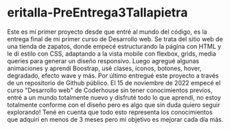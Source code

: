 # eritalla-PreEntrega3Tallapietra
Este es mi primer proyecto desde que entré al mundo del código, es la entrega final de mi primer curso de Desarrollo web. Se trata del sitio web de una tienda de zapatos, donde  empecé estructurando la  página con HTML y le di estilo con CSS, adaptando a la vista mobile con flexbox, grids, media queries para generar un diseño responsivo. Luego agregué algunas animaciones y aprendí Boostrap, usé clases, íconos, botones, hover, degradado, efecto wave y más. Por último entregué este proyecto a través de un repositorio de Github público. 
El 15 de noviembre de 2022 empecé el curso "Desarrollo web" de Coderhouse sin tener conocimientos previos, entré a un mundo totalmente nuevo y disfruté todo lo que aprendí, no estoy totalmente conforme con el diseño pero es algo que sin duda quiero seguir explorando! Tené en cuenta que todo esto representa los conocimientos que adquirí en menos de 3 meses pero mi objetivo es mejorar cada día más.
